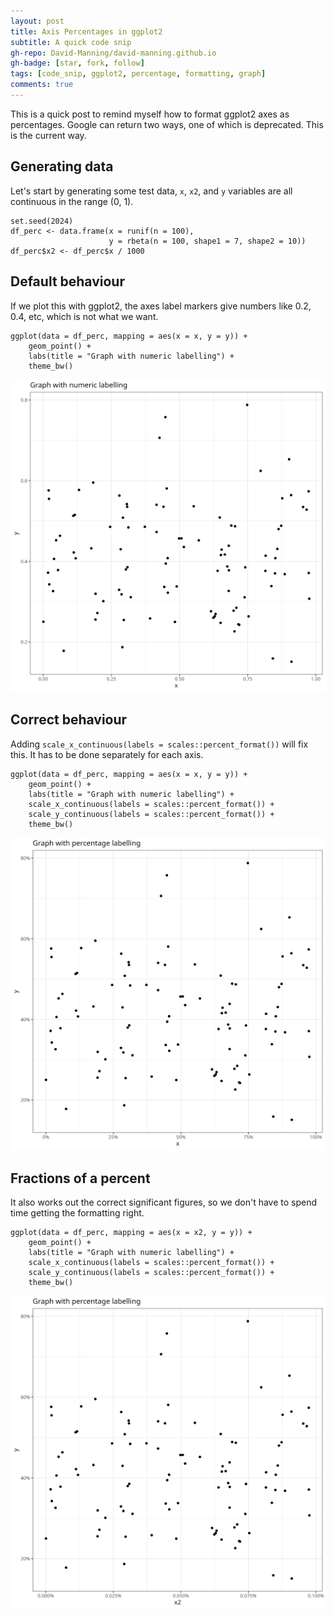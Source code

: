 ```yaml
---
layout: post
title: Axis Percentages in ggplot2
subtitle: A quick code snip
gh-repo: David-Manning/david-manning.github.io
gh-badge: [star, fork, follow]
tags: [code_snip, ggplot2, percentage, formatting, graph]
comments: true
---
```


This is a quick post to remind myself how to format ggplot2 axes as percentages. Google can return two ways, one of which is deprecated. This is the current way.

## Generating data
Let's start by generating some test data, `x`, `x2`, and `y` variables are all continuous in the range (0, 1).

```
set.seed(2024)
df_perc <- data.frame(x = runif(n = 100),
                      y = rbeta(n = 100, shape1 = 7, shape2 = 10))
df_perc$x2 <- df_perc$x / 1000
```

## Default behaviour

If we plot this with ggplot2, the axes label markers give numbers like 0.2, 0.4, etc, which is not what we want.
```
ggplot(data = df_perc, mapping = aes(x = x, y = y)) +
    geom_point() +
    labs(title = "Graph with numeric labelling") +
    theme_bw()
```

![Graph1](https://github.com/David-Manning/david-manning.github.io/blob/master/images/2024-05-04-ggplot2-axes/graph1.png?raw=true)

## Correct behaviour

Adding `scale_x_continuous(labels = scales::percent_format())` will fix this. It has to be done separately for each axis. 

```
ggplot(data = df_perc, mapping = aes(x = x, y = y)) +
    geom_point() +
    labs(title = "Graph with numeric labelling") +
    scale_x_continuous(labels = scales::percent_format()) +
    scale_y_continuous(labels = scales::percent_format()) +
    theme_bw()
```

![Graph2](https://github.com/David-Manning/david-manning.github.io/blob/master/images/2024-05-04-ggplot2-axes/graph2.png?raw=true)

## Fractions of a percent

It also works out the correct significant figures, so we don't have to spend time getting the formatting right.
```
ggplot(data = df_perc, mapping = aes(x = x2, y = y)) +
    geom_point() +
    labs(title = "Graph with numeric labelling") +
    scale_x_continuous(labels = scales::percent_format()) +
    scale_y_continuous(labels = scales::percent_format()) +
    theme_bw()
```

![Graph3](https://github.com/David-Manning/david-manning.github.io/blob/master/images/2024-05-04-ggplot2-axes/graph3.png?raw=true)
